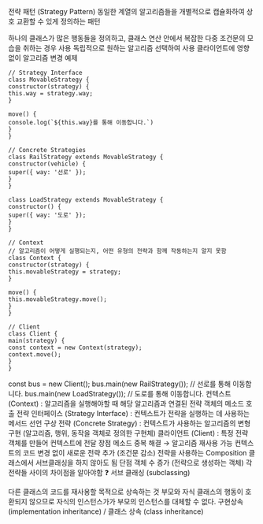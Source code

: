 전략 패턴 (Strategy Pattern)
동일한 계열의 알고리즘들을 개별적으로 캡슐화하여 상호 교환할 수 있게 정의하는 패턴

하나의 클래스가 많은 행동들을 정의하고, 클래스 연산 안에서 복잡한 다중 조건문의 모습을 취하는 경우 사용
독립적으로 원하는 알고리즘 선택하여 사용
클라이언트에 영향 없이 알고리즘 변경
예제

```
// Strategy Interface
class MovableStrategy {
constructor(strategy) {
this.way = strategy.way;
}

move() {
console.log(`${this.way}를 통해 이동합니다.`)
}
}

// Concrete Strategies
class RailStrategy extends MovableStrategy {
constructor(vehicle) {
super({ way: '선로' });
}
}

class LoadStrategy extends MovableStrategy {
constructor() {
super({ way: '도로' });
}
}

// Context
// 알고리즘이 어떻게 실행되는지, 어떤 유형의 전략과 함께 작동하는지 알지 못함
class Context {
constructor(strategy) {
this.movableStrategy = strategy;
}

move() {
this.movableStrategy.move();
}
}

// Client
class Client {
main(strategy) {
const context = new Context(strategy);
context.move();
}
}
```

const bus = new Client();
bus.main(new RailStrategy()); // 선로를 통해 이동합니다.
bus.main(new LoadStrategy()); // 도로를 통해 이동합니다.
컨텍스트 (Context) : 알고리즘을 실행해야할 때 해당 알고리즘과 연결된 전략 객체의 메소드 호출
전략 인터페이스 (Strategy Interface) : 컨텍스트가 전략을 실행하는 데 사용하는 메서드 선언
구상 전략 (Concrete Strategy) : 컨텍스트가 사용하는 알고리즘의 변형 구현 (알고리즘, 행위, 동작을 객체로 정의한 구현체)
클라이언트 (Client) : 특정 전략 객체를 만들어 컨텍스트에 전달
장점
메소드 중복 해결 → 알고리즘 재사용 가능
컨텍스트의 코드 변경 없이 새로운 전략 추가 (조건문 감소)
전략을 사용하는 Composition 클래스에서 서브클래싱을 하지 않아도 됨
단점
객체 수 증가 (전략으로 생성하는 객체)
각 전략들 사이의 차이점을 알아야함
❓ 서브 클래싱 (subclassing)

다른 클래스의 코드를 재사용할 목적으로 상속하는 것
부모와 자식 클래스의 행동이 호환되지 않으므로 자식의 인스턴스가가 부모의 인스턴스를 대체할 수 없다.
구현상속 (implementation inheritance) / 클래스 상속 (class inheritance)
